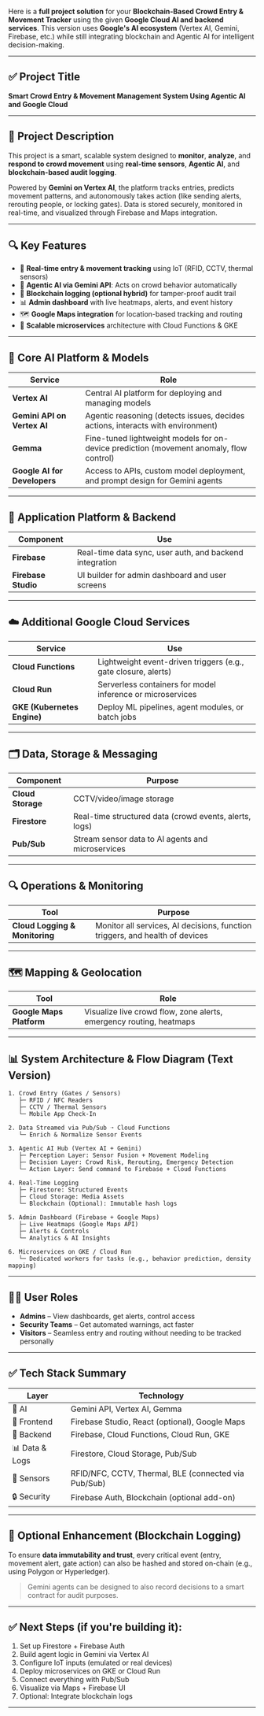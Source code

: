 Here is a **full project solution** for your **Blockchain-Based Crowd Entry & Movement Tracker** using the given **Google Cloud AI and backend services**. This version uses **Google's AI ecosystem** (Vertex AI, Gemini, Firebase, etc.) while still integrating blockchain and Agentic AI for intelligent decision-making.

---

## ✅ **Project Title**

**Smart Crowd Entry & Movement Management System Using Agentic AI and Google Cloud**

---

## 📘 **Project Description**

This project is a smart, scalable system designed to **monitor**, **analyze**, and **respond to crowd movement** using **real-time sensors**, **Agentic AI**, and **blockchain-based audit logging**.

Powered by **Gemini on Vertex AI**, the platform tracks entries, predicts movement patterns, and autonomously takes action (like sending alerts, rerouting people, or locking gates). Data is stored securely, monitored in real-time, and visualized through Firebase and Maps integration.

---

## 🔍 Key Features

* 📡 **Real-time entry & movement tracking** using IoT (RFID, CCTV, thermal sensors)
* 🤖 **Agentic AI via Gemini API**: Acts on crowd behavior automatically
* 🔗 **Blockchain logging (optional hybrid)** for tamper-proof audit trail
* 📊 **Admin dashboard** with live heatmaps, alerts, and event history
* 🗺 **Google Maps integration** for location-based tracking and routing
* 🔁 **Scalable microservices** architecture with Cloud Functions & GKE

---

## 🧠 **Core AI Platform & Models**

| Service                      | Role                                                                                    |
| ---------------------------- | --------------------------------------------------------------------------------------- |
| **Vertex AI**                | Central AI platform for deploying and managing models                                   |
| **Gemini API on Vertex AI**  | Agentic reasoning (detects issues, decides actions, interacts with environment)         |
| **Gemma**                    | Fine-tuned lightweight models for on-device prediction (movement anomaly, flow control) |
| **Google AI for Developers** | Access to APIs, custom model deployment, and prompt design for Gemini agents            |

---

## 🔧 **Application Platform & Backend**

| Component           | Use                                                     |
| ------------------- | ------------------------------------------------------- |
| **Firebase**        | Real-time data sync, user auth, and backend integration |
| **Firebase Studio** | UI builder for admin dashboard and user screens         |

---

## ☁️ **Additional Google Cloud Services**

| Service                     | Use                                                            |
| --------------------------- | -------------------------------------------------------------- |
| **Cloud Functions**         | Lightweight event-driven triggers (e.g., gate closure, alerts) |
| **Cloud Run**               | Serverless containers for model inference or microservices     |
| **GKE (Kubernetes Engine)** | Deploy ML pipelines, agent modules, or batch jobs              |

---

## 🗂 **Data, Storage & Messaging**

| Component         | Purpose                                                |
| ----------------- | ------------------------------------------------------ |
| **Cloud Storage** | CCTV/video/image storage                               |
| **Firestore**     | Real-time structured data (crowd events, alerts, logs) |
| **Pub/Sub**       | Stream sensor data to AI agents and microservices      |

---

## 🔍 **Operations & Monitoring**

| Tool                           | Purpose                                                                      |
| ------------------------------ | ---------------------------------------------------------------------------- |
| **Cloud Logging & Monitoring** | Monitor all services, AI decisions, function triggers, and health of devices |

---

## 🗺 **Mapping & Geolocation**

| Tool                     | Role                                                                |
| ------------------------ | ------------------------------------------------------------------- |
| **Google Maps Platform** | Visualize live crowd flow, zone alerts, emergency routing, heatmaps |

---

## 📊 **System Architecture & Flow Diagram (Text Version)**

```plaintext
1. Crowd Entry (Gates / Sensors)
   ├─ RFID / NFC Readers
   ├─ CCTV / Thermal Sensors
   └─ Mobile App Check-In

2. Data Streamed via Pub/Sub ➝ Cloud Functions
   └─ Enrich & Normalize Sensor Events

3. Agentic AI Hub (Vertex AI + Gemini)
   ├─ Perception Layer: Sensor Fusion + Movement Modeling
   ├─ Decision Layer: Crowd Risk, Rerouting, Emergency Detection
   └─ Action Layer: Send command to Firebase + Cloud Functions

4. Real-Time Logging
   ├─ Firestore: Structured Events
   ├─ Cloud Storage: Media Assets
   └─ Blockchain (Optional): Immutable hash logs

5. Admin Dashboard (Firebase + Google Maps)
   ├─ Live Heatmaps (Google Maps API)
   ├─ Alerts & Controls
   └─ Analytics & AI Insights

6. Microservices on GKE / Cloud Run
   └─ Dedicated workers for tasks (e.g., behavior prediction, density mapping)
```

---

## 🧑‍💼 **User Roles**

* **Admins** – View dashboards, get alerts, control access
* **Security Teams** – Get automated warnings, act faster
* **Visitors** – Seamless entry and routing without needing to be tracked personally

---

## ✅ **Tech Stack Summary**

| Layer          | Technology                                           |
| -------------- | ---------------------------------------------------- |
| 🧠 AI          | Gemini API, Vertex AI, Gemma                         |
| 📱 Frontend    | Firebase Studio, React (optional), Google Maps       |
| 🔧 Backend     | Firebase, Cloud Functions, Cloud Run, GKE            |
| 📊 Data & Logs | Firestore, Cloud Storage, Pub/Sub                    |
| 📡 Sensors     | RFID/NFC, CCTV, Thermal, BLE (connected via Pub/Sub) |
| 🔒 Security    | Firebase Auth, Blockchain (optional add-on)          |

---

## 🎯 Optional Enhancement (Blockchain Logging)

To ensure **data immutability and trust**, every critical event (entry, movement alert, gate action) can also be hashed and stored on-chain (e.g., using Polygon or Hyperledger).

> Gemini agents can be designed to also record decisions to a smart contract for audit purposes.

---

## ✅ Next Steps (if you're building it):

1. Set up Firestore + Firebase Auth
2. Build agent logic in Gemini via Vertex AI
3. Configure IoT inputs (emulated or real devices)
4. Deploy microservices on GKE or Cloud Run
5. Connect everything with Pub/Sub
6. Visualize via Maps + Firebase UI
7. Optional: Integrate blockchain logs

---
